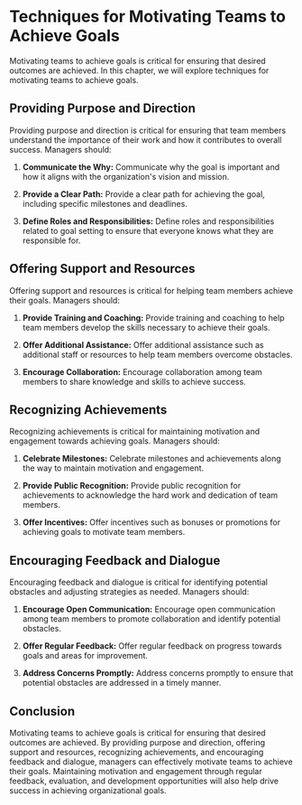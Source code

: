 # Techniques for Motivating Teams to Achieve Goals

Motivating teams to achieve goals is critical for ensuring that desired outcomes are achieved. In this chapter, we will explore techniques for motivating teams to achieve goals.

Providing Purpose and Direction
-------------------------------

Providing purpose and direction is critical for ensuring that team members understand the importance of their work and how it contributes to overall success. Managers should:

1. **Communicate the Why:** Communicate why the goal is important and how it aligns with the organization's vision and mission.

2. **Provide a Clear Path:** Provide a clear path for achieving the goal, including specific milestones and deadlines.

3. **Define Roles and Responsibilities:** Define roles and responsibilities related to goal setting to ensure that everyone knows what they are responsible for.

Offering Support and Resources
------------------------------

Offering support and resources is critical for helping team members achieve their goals. Managers should:

1. **Provide Training and Coaching:** Provide training and coaching to help team members develop the skills necessary to achieve their goals.

2. **Offer Additional Assistance:** Offer additional assistance such as additional staff or resources to help team members overcome obstacles.

3. **Encourage Collaboration:** Encourage collaboration among team members to share knowledge and skills to achieve success.

Recognizing Achievements
------------------------

Recognizing achievements is critical for maintaining motivation and engagement towards achieving goals. Managers should:

1. **Celebrate Milestones:** Celebrate milestones and achievements along the way to maintain motivation and engagement.

2. **Provide Public Recognition:** Provide public recognition for achievements to acknowledge the hard work and dedication of team members.

3. **Offer Incentives:** Offer incentives such as bonuses or promotions for achieving goals to motivate team members.

Encouraging Feedback and Dialogue
---------------------------------

Encouraging feedback and dialogue is critical for identifying potential obstacles and adjusting strategies as needed. Managers should:

1. **Encourage Open Communication:** Encourage open communication among team members to promote collaboration and identify potential obstacles.

2. **Offer Regular Feedback:** Offer regular feedback on progress towards goals and areas for improvement.

3. **Address Concerns Promptly:** Address concerns promptly to ensure that potential obstacles are addressed in a timely manner.

Conclusion
----------

Motivating teams to achieve goals is critical for ensuring that desired outcomes are achieved. By providing purpose and direction, offering support and resources, recognizing achievements, and encouraging feedback and dialogue, managers can effectively motivate teams to achieve their goals. Maintaining motivation and engagement through regular feedback, evaluation, and development opportunities will also help drive success in achieving organizational goals.
